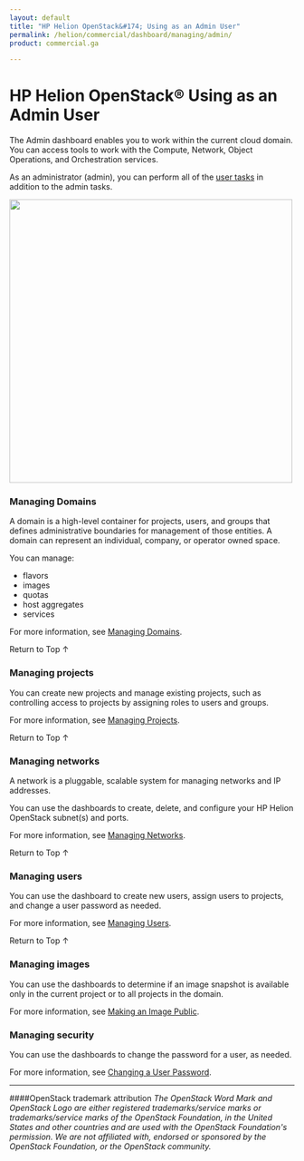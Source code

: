 ```yaml
---
layout: default
title: "HP Helion OpenStack&#174; Using as an Admin User"
permalink: /helion/commercial/dashboard/managing/admin/
product: commercial.ga

---
```

<!--UNDER REVISION-->

<script>

function PageRefresh {
onLoad="window.refresh"
}

PageRefresh();

</script>

<!--
<p style="font-size: small;"> <a href="/helion/commercial/ga1/install/">&#9664; PREV</a> | <a href="/helion/commercial/ga1/install-overview/">&#9650; UP</a> | <a href="/helion/commercial/ga1/">NEXT &#9654;</a> </p>
-->

# HP Helion OpenStack&#174; Using as an Admin User

The Admin dashboard enables you to work within the current cloud domain. You can access tools to work with the Compute, Network, Object Operations, and Orchestration services.</p>

As an administrator (admin), you can perform all of the [user tasks](/helion/commercial/dashboard/managing/nonadmin/) in addition to the admin tasks.</p>
<img src="media/HorizonUI_Admin_beta.png" alt="" width="500" />


### Managing Domains ###

A domain is a high-level container for projects, users, and groups that defines administrative boundaries for management of those entities. A domain can represent an individual, company, or operator owned space. </p>

You can manage:</p>

* flavors</li>
* images</li>
* quotas</li>
* host aggregates</li>
* services</li>

For more information, see [Managing Domains](/helion/commercial/dashboard/managing/domains/).</p>

<a href="#top" style="padding:14px 0px 14px 0px; text-decoration: none;"> Return to Top &#8593; </a></p>


### Managing projects ###

You can create new projects and manage existing projects, such as controlling access to projects by assigning roles to users and groups.</p>

For more information, see [Managing Projects](/helion/commercial/dashboard/managing/projects/).</p>

<a href="#top" style="padding:14px 0px 14px 0px; text-decoration: none;"> Return to Top &#8593; </a></p>


### Managing networks ###

A network is a pluggable, scalable system for managing networks and IP addresses.</p>

You can use the dashboards to create, delete, and configure your HP Helion OpenStack subnet(s) and ports.</p>

For more information, see [Managing Networks](/helion/commercial/dashboard/managing/networks/).</p>

<a href="#top" style="padding:14px 0px 14px 0px; text-decoration: none;"> Return to Top &#8593; </a></p>


### Managing users ###

You can use the dashboard to create new users, assign users to projects, and change a user password as needed.</p>

For more information, see [Managing Users](/helion/commercial/dashboard/managing/users/).</p>

<a href="#top" style="padding:14px 0px 14px 0px; text-decoration: none;"> Return to Top &#8593; </a></p>

### Managing images ###

You can use the dashboards to determine if an image snapshot is available only in the current project or to all projects in the domain.</p> 

For more information, see [Making an Image Public](/helion/commercial/dashboard/managing/images/public/).

### Managing security ###

You can use the dashboards to change the password for a user, as needed. 

For more information, see [Changing a User Password](/helion/commercial/dashboard/managing/users/password/change/).

<!-- Not  in UI yet
### Managing roles ###

You can use the dashboard to define user roles that can be used to control access to projects and domains. 

For more information, see [Managing Roles](/helion/commercial/dashboard/managing/roles/).

<a href="#top" style="padding:14px 0px 14px 0px; text-decoration: none;"> Return to Top &#8593; </a></p>


### Managing instances ###

You can use the dashboards to manage instances created by other users. You can lock, pause, suspend a particular instance and you can also migrate an instance to a different host system. 
with minimal downtime (live migrate).

For more information, see [Managing Instances](/helion/commercial/dashboard/instances/).
-->


----
####OpenStack trademark attribution
*The OpenStack Word Mark and OpenStack Logo are either registered trademarks/service marks or trademarks/service marks of the OpenStack Foundation, in the United States and other countries and are used with the OpenStack Foundation's permission. We are not affiliated with, endorsed or sponsored by the OpenStack Foundation, or the OpenStack community.*
